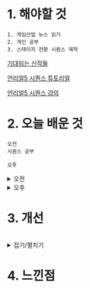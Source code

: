 # 1. 해야할 것
```
1. 게임산업 뉴스 읽기
2. 개인 공부
3. 스테이지 전환 시퀀스 제작
```
[기대되는 신작들](https://www.gamemeca.com/view.php?gid=1744818)

[언리얼5 시퀀스 튜토리얼](https://www.youtube.com/watch?v=GRgG2dqbuoQ&list=PLbc5MRyZaDVvbSQcsWIE56oIzSNC5WUs-&index=2)

[언리얼5 시퀀스 강의](https://www.youtube.com/watch?v=wbLBlN2TJ2k&t=4011s)


# 2. 오늘 배운 것
```
오전
시퀀스 공부

오후

```
<details>
<summary>오전</summary>


</details>


<details>
<summary>오후</summary>


</details>




# 3. 개선
```

```
<details>
<summary>접기/펼치기</summary>


</details>



# 4. 느낀점
```

```



